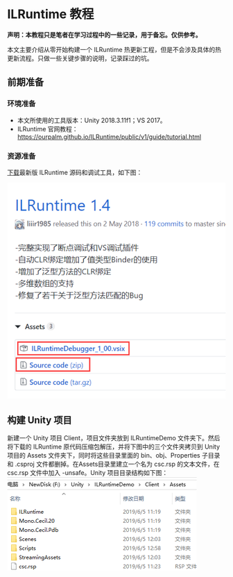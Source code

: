 # ILRuntime 教程

**声明：本教程只是笔者在学习过程中的一些记录，用于备忘。仅供参考。**

本文主要介绍从零开始构建一个 ILRuntime 热更新工程，但是不会涉及具体的热更新流程。只做一些关键步骤的说明，记录踩过的坑。

## 前期准备
### 环境准备
- 本文所使用的工具版本：Unity 2018.3.11f1；VS 2017。
- ILRuntime 官网教程：https://ourpalm.github.io/ILRuntime/public/v1/guide/tutorial.html

### 资源准备
[下载](https://github.com/Ourpalm/ILRuntime/releases)最新版 ILRuntime 源码和调试工具，如下图：

![](./Images/01_github.png)

## 构建 Unity 项目
新建一个 Unity 项目 Client，项目文件夹放到 ILRuntimeDemo 文件夹下。然后将下载的 ILRuntime 原代码压缩包解压，并将下图中的三个文件夹拷贝到 Unity 项目的 Assets 文件夹下，同时将这些目录里面的 bin、obj、Properties 子目录和 .csproj 文件都删掉。在Assets目录里建立一个名为 csc.rsp 的文本文件，在 csc.rsp 文件中加入 -unsafe。Unity 项目目录结构如下图：
![](./Images/02_unity_project.png)